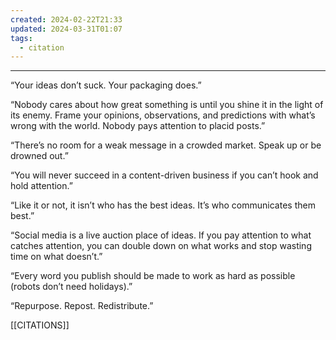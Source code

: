 ```yaml
---
created: 2024-02-22T21:33
updated: 2024-03-31T01:07
tags:
  - citation
---
```

---
“Your ideas don’t suck. Your packaging does.”

“Nobody cares about how great something is until you shine it in the light of its enemy. Frame your opinions, observations, and predictions with what’s wrong with the world. Nobody pays attention to placid posts.”

“There’s no room for a weak message in a crowded market. Speak up or be drowned out.”

“You will never succeed in a content-driven business if you can’t hook and hold attention.”

“Like it or not, it isn’t who has the best ideas. It’s who communicates them best.”

“Social media is a live auction place of ideas. If you pay attention to what catches attention, you can double down on what works and stop wasting time on what doesn’t.”

“Every word you publish should be made to work as hard as possible (robots don’t need holidays).”

“Repurpose. Repost. Redistribute.”

[[CITATIONS]]

